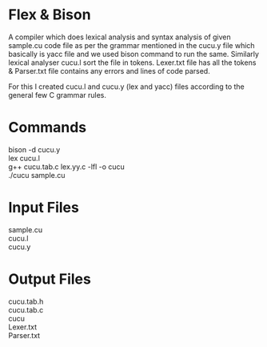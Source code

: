 # Flex & Bison
A compiler which does lexical analysis and syntax analysis of given sample.cu code file as per the grammar mentioned in the cucu.y file which basically is yacc file and we used bison command to run the same. Similarly lexical analyser cucu.l sort the file in tokens. Lexer.txt file has all the tokens & Parser.txt file contains any errors and lines of code parsed.

For this I created cucu.l and cucu.y (lex and yacc) files according to the general few C grammar rules.

# Commands
bison -d cucu.y <br />
lex cucu.l <br />
g++ cucu.tab.c lex.yy.c -lfl -o cucu <br />
./cucu sample.cu <br />

# Input Files
sample.cu <br />
cucu.l <br />
cucu.y <br />

# Output Files
cucu.tab.h <br />
cucu.tab.c <br />
cucu <br />
Lexer.txt <br />
Parser.txt <br />
